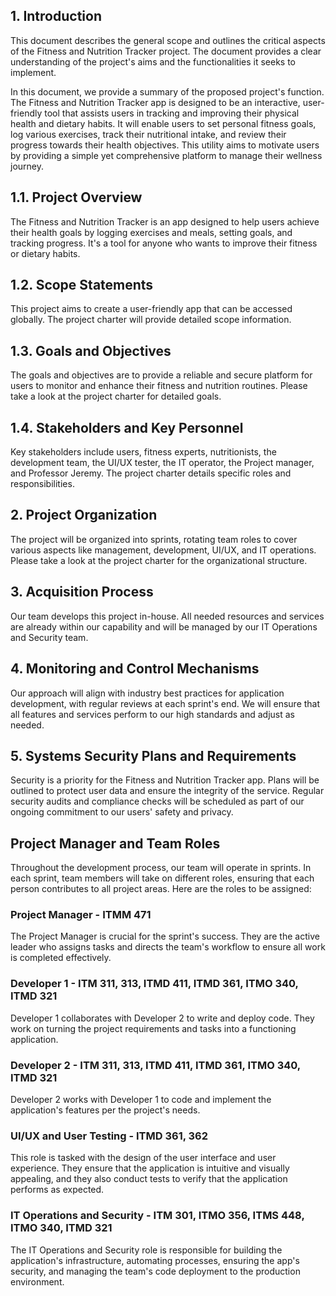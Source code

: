 ## 1. Introduction
This document describes the general scope and outlines the critical aspects of the Fitness and Nutrition Tracker project. The document provides a clear understanding of the project's aims and the functionalities it seeks to implement.

In this document, we provide a summary of the proposed project's function. The Fitness and Nutrition Tracker app is designed to be an interactive, user-friendly tool that assists users in tracking and improving their physical health and dietary habits. It will enable users to set personal fitness goals, log various exercises, track their nutritional intake, and review their progress towards their health objectives. This utility aims to motivate users by providing a simple yet comprehensive platform to manage their wellness journey.

## 1.1. Project Overview
The Fitness and Nutrition Tracker is an app designed to help users achieve their health goals by logging exercises and meals, setting goals, and tracking progress. It's a tool for anyone who wants to improve their fitness or dietary habits.

## 1.2. Scope Statements
This project aims to create a user-friendly app that can be accessed globally. The project charter will provide detailed scope information.

## 1.3. Goals and Objectives
The goals and objectives are to provide a reliable and secure platform for users to monitor and enhance their fitness and nutrition routines. Please take a look at the project charter for detailed goals.

## 1.4. Stakeholders and Key Personnel
Key stakeholders include users, fitness experts, nutritionists, the development team, the UI/UX tester, the IT operator, the Project manager, and Professor Jeremy. The project charter details specific roles and responsibilities.

## 2. Project Organization
The project will be organized into sprints, rotating team roles to cover various aspects like management, development, UI/UX, and IT operations. Please take a look at the project charter for the organizational structure.

## 3. Acquisition Process
Our team develops this project in-house. All needed resources and services are already within our capability and will be managed by our IT Operations and Security team.

## 4. Monitoring and Control Mechanisms
Our approach will align with industry best practices for application development, with regular reviews at each sprint's end. We will ensure that all features and services perform to our high standards and adjust as needed.

## 5. Systems Security Plans and Requirements
Security is a priority for the Fitness and Nutrition Tracker app. Plans will be outlined to protect user data and ensure the integrity of the service. Regular security audits and compliance checks will be scheduled as part of our ongoing commitment to our users' safety and privacy.

## Project Manager and Team Roles
Throughout the development process, our team will operate in sprints. In each sprint, team members will take on different roles, ensuring that each person contributes to all project areas. Here are the roles to be assigned:

### Project Manager - ITMM 471
The Project Manager is crucial for the sprint's success. They are the active leader who assigns tasks and directs the team's workflow to ensure all work is completed effectively.

### Developer 1 - ITM 311, 313, ITMD 411, ITMD 361, ITMO 340, ITMD 321
Developer 1 collaborates with Developer 2 to write and deploy code. They work on turning the project requirements and tasks into a functioning application.

### Developer 2 - ITM 311, 313, ITMD 411, ITMD 361, ITMO 340, ITMD 321
Developer 2 works with Developer 1 to code and implement the application's features per the project's needs.

### UI/UX and User Testing - ITMD 361, 362
This role is tasked with the design of the user interface and user experience. They ensure that the application is intuitive and visually appealing, and they also conduct tests to verify that the application performs as expected.

### IT Operations and Security - ITM 301, ITMO 356, ITMS 448, ITMO 340, ITMD 321
The IT Operations and Security role is responsible for building the application's infrastructure, automating processes, ensuring the app's security, and managing the team's code deployment to the production environment.

